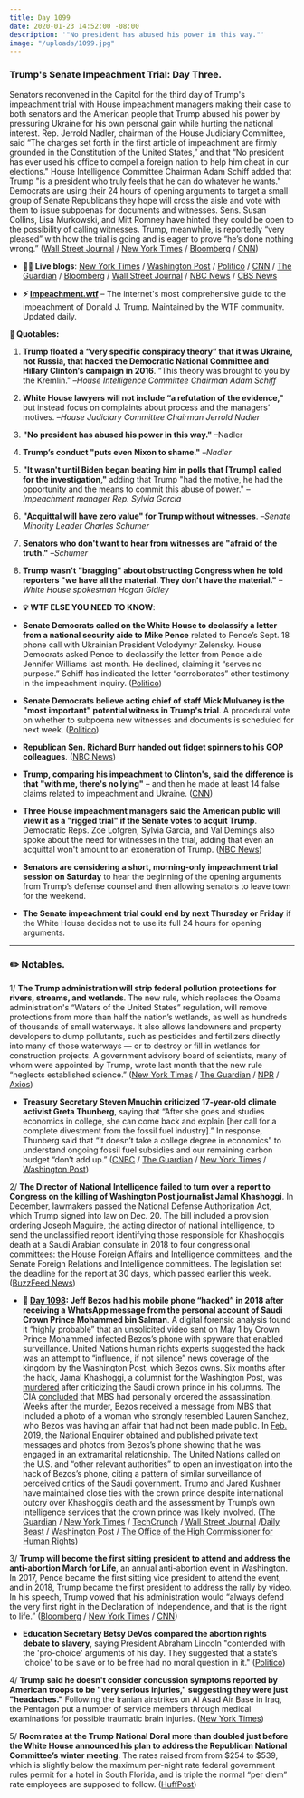 ```yaml
---
title: Day 1099
date: 2020-01-23 14:52:00 -08:00
description: '"No president has abused his power in this way."'
image: "/uploads/1099.jpg"
---
```


### Trump's Senate Impeachment Trial: Day Three.

Senators reconvened in the Capitol for the third day of Trump's impeachment trial with House impeachment managers making their case to both senators and the American people that Trump abused his power by pressuring Ukraine for his own personal gain while hurting the national interest. Rep. Jerrold Nadler, chairman of the House Judiciary Committee, said “The charges set forth in the first article of impeachment are firmly grounded in the Constitution of the United States,” and that “No president has ever used his office to compel a foreign nation to help him cheat in our elections." House Intelligence Committee Chairman Adam Schiff added that Trump "is a president who truly feels that he can do whatever he wants." Democrats are using their 24 hours of opening arguments to target a small group of Senate Republicans they hope will cross the aisle and vote with them to issue subpoenas for documents and witnesses. Sens. Susan Collins, Lisa Murkowski, and Mitt Romney have hinted they could be open to the possibility of calling witnesses. Trump, meanwhile, is reportedly “very pleased” with how the trial is going and is eager to prove “he’s done nothing wrong.” ([Wall Street Journal](https://www.wsj.com/articles/long-way-to-go-as-opening-impeachment-arguments-enter-second-day-11579777201?mod=article_inline) / [New York Times](https://www.nytimes.com/2020/01/23/us/politics/trump-impeachment-hearing-today.html) / [Bloomberg](https://www.bloomberg.com/news/articles/2020-01-23/house-democrats-focus-on-constitutional-case-against-trump) / [CNN](https://www.cnn.com/2020/01/23/politics/senate-impeachment-trial-day-3/index.html))

* **👨‍💻 Live blogs**: [New York Times](https://www.nytimes.com/live/2020/impeachment-trial-live-01-23) / [Washington Post](https://www.washingtonpost.com/politics/impeachment-trial-live-updates/2020/01/23/ac685e4e-3dce-11ea-baca-eb7ace0a3455_story.html) / [Politico](https://www.politico.com/news/2020/01/23/senate-impeachment-trial-live-coverage-and-highlights-102702) / [CNN](https://www.cnn.com/politics/live-news/trump-impeachment-trial-01-23-20/index.html) / [The Guardian](https://www.theguardian.com/us-news/live/2020/jan/23/donald-trump-impeachment-trial-news-today-senate-democrats-live) / [Bloomberg](https://www.bloomberg.com/news/articles/2020-01-23/house-portrays-trump-as-risk-to-security-impeachment-update) / [Wall Street Journal](https://www.wsj.com/livecoverage/trump-impeachment-trial) / [NBC News](https://www.nbcnews.com/politics/trump-impeachment-inquiry/live-blog/live-trump-impeachment-senate-trial-coverage-n1119061) / [CBS News](https://www.cbsnews.com/live-updates/trump-impeachment-trial-democrats-detail-trump-ukraine-timeline-in-opening-arguments-2020-01-23/)

* **⚡️ [Impeachment.wtf](https://talk.whatthefuckjusthappenedtoday.com/t/the-impeachment-of-president-donald-j-trump/4547)** – The internet's most comprehensive guide to the impeachment of Donald J. Trump. Maintained by the WTF community. Updated daily.

**💬 Quotables:**

1. **Trump floated a “very specific conspiracy theory” that it was Ukraine, not Russia, that hacked the Democratic National Committee and Hillary Clinton’s campaign in 2016**. “This theory was brought to you by the Kremlin." –*House Intelligence Committee Chairman Adam Schiff*

2. **White House lawyers will not include “a refutation of the evidence,"** but instead focus on complaints about process and the managers’ motives. –*House Judiciary Committee Chairman Jerrold Nadler*

3. **"No president has abused his power in this way."** –Nadler

4. **Trump’s conduct "puts even Nixon to shame."** –*Nadler*

5. **"It wasn't until Biden began beating him in polls that \[Trump\] called for the investigation,"** adding that Trump "had the motive, he had the opportunity and the means to commit this abuse of power." –*Impeachment manager Rep. Sylvia Garcia*

6. **"Acquittal will have zero value" for Trump without witnesses**. –*Senate Minority Leader Charles Schumer*

7. **Senators who don't want to hear from witnesses are "afraid of the truth."** –*Schumer*

8. **Trump wasn't "bragging" about obstructing Congress when he told reporters "we have all the material. They don't have the material."** –*White House spokesman Hogan Gidley*

* **💡 WTF ELSE YOU NEED TO KNOW**:

* **Senate Democrats called on the White House to declassify a letter from a national security aide to Mike Pence** related to Pence’s Sept. 18 phone call with Ukrainian President Volodymyr Zelensky. House Democrats asked Pence to declassify the letter from Pence aide Jennifer Williams last month. He declined, claiming it “serves no purpose.” Schiff has indicated the letter “corroborates” other testimony in the impeachment inquiry. ([Politico](https://www.politico.com/news/2020/01/23/mike-pence-impeachment-evidence-102756))

* **Senate Democrats believe acting chief of staff Mick Mulvaney is the "most important" potential witness in Trump's trial**. A procedural vote on whether to subpoena new witnesses and documents is scheduled for next week. ([Politico](https://www.politico.com/news/2020/01/23/mick-mulvaney-trump-impeachment-102758))

* **Republican Sen. Richard Burr handed out fidget spinners to his GOP colleagues**. ([NBC News](https://www.nbcnews.com/politics/trump-impeachment-inquiry/gop-senators-turn-fidget-spinner-toys-during-trump-impeachment-trial-n1121401))

* **Trump, comparing his impeachment to Clinton's, said the difference is that "with me, there's no lying"** – and then he made at least 14 false claims related to impeachment and Ukraine. ([CNN](https://www.cnn.com/2020/01/23/politics/fact-check-trump-false-impeachment-wednesday/index.html))

* **Three House impeachment managers said the American public will view it as a "rigged trial" if the Senate votes to acquit Trump**. Democratic Reps. Zoe Lofgren, Sylvia Garcia, and Val Demings also spoke about the need for witnesses in the trial, adding that even an acquittal won't amount to an exoneration of Trump. ([NBC News](https://www.nbcnews.com/politics/trump-impeachment-inquiry/three-women-impeachment-managers-say-public-will-see-trial-rigged-n1121271))

* **Senators are considering a short, morning-only impeachment trial session on Saturday** to hear the beginning of the opening arguments from Trump’s defense counsel and then allowing senators to leave town for the weekend.

* **The Senate impeachment trial could end by next Thursday or Friday** if the White House decides not to use its full 24 hours for opening arguments.

---

### ✏️ Notables.

1/ **The Trump administration will strip federal pollution protections for rivers, streams, and wetlands**. The new rule, which replaces the Obama administration's “Waters of the United States” regulation, will remove protections from more than half the nation’s wetlands, as well as hundreds of thousands of small waterways. It also allows landowners and property developers to dump pollutants, such as pesticides and fertilizers directly into many of those waterways — or to destroy or fill in wetlands for construction projects. A government advisory board of scientists, many of whom were appointed by Trump, wrote last month that the new rule “neglects established science.” ([New York Times](https://www.nytimes.com/2020/01/22/climate/trump-environment-water.html) / [The Guardian](https://www.theguardian.com/business/2020/jan/23/trump-weakened-environmental-laws-after-bp-lobbying) / [NPR](https://www.npr.org/2020/01/23/798809951/trump-administration-is-rolling-back-obama-era-protections-for-smaller-waterways) / [Axios](https://www.axios.com/trump-waterways-protections-repeal-366966b4-4ac8-478b-9a8e-c2ed65182e96.html))

* **Treasury Secretary Steven Mnuchin criticized 17-year-old climate activist Greta Thunberg**, saying that “After she goes and studies economics in college, she can come back and explain \[her call for a complete divestment from the fossil fuel industry\].” In response, Thunberg said that “it doesn’t take a college degree in economics” to understand ongoing fossil fuel subsidies and our remaining carbon budget “don’t add up.” ([CNBC](https://www.cnbc.com/2020/01/23/davos-2020-mnuchin-criticizes-thunberg-says-she-should-study-economics-at-college.html) / [The Guardian](https://www.theguardian.com/business/2020/jan/23/greta-thunberg-told-to-study-economics-by-us-treasury-secretary-steven-mnuchin) / [New York Times](https://www.nytimes.com/2020/01/23/climate/greta-thunberg-steve-mnuchin.html) / [Washington Post](https://www.washingtonpost.com/politics/2020/01/23/mnuchin-said-thunberg-needed-study-economics-before-offering-climate-proposals-so-we-talked-an-economist/))

2/ **The Director of National Intelligence failed to turn over a report to Congress on the killing of Washington Post journalist Jamal Khashoggi**. In December, lawmakers passed the National Defense Authorization Act, which Trump signed into law on Dec. 20. The bill included a provision ordering Joseph Maguire, the acting director of national intelligence, to send the unclassified report identifying those responsible for Khashoggi’s death at a Saudi Arabian consulate in 2018 to four congressional committees: the House Foreign Affairs and Intelligence committees, and the Senate Foreign Relations and Intelligence committees. The legislation set the deadline for the report at 30 days, which passed earlier this week. ([BuzzFeed News](https://www.buzzfeednews.com/article/emmaloop/jamal-khashoggi-report-odni))

* **📌 [Day 1098](https://whatthefuckjusthappenedtoday.com/2020/01/22/day-1098/): Jeff Bezos had his mobile phone “hacked” in 2018 after receiving a WhatsApp message from the personal account of Saudi Crown Prince Mohammed bin Salman**. A digital forensic analysis found it “highly probable” that an unsolicited video sent on May 1 by Crown Prince Mohammed infected Bezos’s phone with spyware that enabled surveillance. United Nations human rights experts suggested the hack was an attempt to “influence, if not silence” news coverage of the kingdom by the Washington Post, which Bezos owns. Six months after the hack, Jamal Khashoggi, a columnist for the Washington Post, was [murdered](https://whatthefuckjusthappenedtoday.com/2018/10/10/day-629/#2-trump-said-he-will-speak-to-saudi) after criticizing the Saudi crown prince in his columns. The CIA [concluded](https://whatthefuckjusthappenedtoday.com/2018/11/19/day-669/#1-the-cia-concluded-that-saudi-crown) that MBS had personally ordered the assassination. Weeks after the murder, Bezos received a message from MBS that included a photo of a woman who strongly resembled Lauren Sanchez, who Bezos was having an affair that had not been made public. In [Feb. 2019](https://whatthefuckjusthappenedtoday.com/2019/02/08/day-750/#trump%E2%80%99s-inauguration-committee-overp), the National Enquirer obtained and published private text messages and photos from Bezos’s phone showing that he was engaged in an extramarital relationship. The United Nations called on the U.S. and “other relevant authorities” to open an investigation into the hack of Bezos’s phone, citing a pattern of similar surveillance of perceived critics of the Saudi government. Trump and Jared Kushner have maintained close ties with the crown prince despite international outcry over Khashoggi’s death and the assessment by Trump’s own intelligence services that the crown prince was likely involved. ([The Guardian](https://www.theguardian.com/technology/2020/jan/21/amazon-boss-jeff-bezoss-phone-hacked-by-saudi-crown-prince) / [New York Times](https://www.nytimes.com/2020/01/22/world/middleeast/bezos-phone-hacked.html) / [TechCrunch](https://techcrunch.com/2020/01/22/bezos-nso-group-hack/) / [Wall Street Journal](https://www.wsj.com/articles/u-n-experts-say-hacking-of-bezoss-phone-suggests-effort-to-influence-news-coverage-11579704647) /[Daily Beast](https://www.thedailybeast.com/mbs-taunted-jeff-bezos-over-affair-before-national-enquirer-story-broke) / [Washington Post](https://www.washingtonpost.com/politics/un-ties-alleged-phone-hacking-to-posts-coverage-of-saudi-arabia/2020/01/22/a0bc63ba-3d1f-11ea-b90d-5652806c3b3a_story.html) / [The Office of the High Commissioner for Human Rights](https://www.ohchr.org/EN/NewsEvents/Pages/DisplayNews.aspx?NewsID=25488&LangID=E))

3/ **Trump will become the first sitting president to attend and address the anti-abortion March for Life**, an annual anti-abortion event in Washington. In 2017, Pence became the first sitting vice president to attend the event, and in 2018, Trump became the first president to address the rally by video. In his speech, Trump vowed that his administration would “always defend the very first right in the Declaration of Independence, and that is the right to life.” ([Bloomberg](https://www.bloomberg.com/news/articles/2020-01-22/trump-to-attend-anti-abortion-march-in-first-for-u-s-president) / [New York Times](https://www.nytimes.com/2020/01/22/us/politics/trump-march-for-life.html) / [CNN](https://www.cnn.com/2020/01/22/politics/trump-march-for-life/index.html))

* **Education Secretary Betsy DeVos compared the abortion rights debate to slavery**, saying President Abraham Lincoln "contended with the 'pro-choice' arguments of his day. They suggested that a state’s 'choice' to be slave or to be free had no moral question in it." ([Politico](https://www.politico.com/news/2020/01/23/devos-compares-abortion-rights-debate-to-slavery-102895))

4/ **Trump said he doesn't consider concussion symptoms reported by American troops to be "very serious injuries," suggesting they were just "headaches."** Following the Iranian airstrikes on Al Asad Air Base in Iraq, the Pentagon put a number of service members through medical examinations for possible traumatic brain injuries. ([New York Times](https://www.nytimes.com/2020/01/22/world/middleeast/trump-iraq-brain-injuries.html))

5/ **Room rates at the Trump National Doral more than doubled just before the White House announced his plan to address the Republican National Committee’s winter meeting**. The rates raised from from $254 to $539, which is slightly below the maximum per-night rate federal government rules permit for a hotel in South Florida, and is triple the normal “per diem” rate employees are supposed to follow. ([HuffPost](https://www.huffpost.com/entry/trump-doral-room-rates_n_5e285b24c5b6779e9c2b6521))